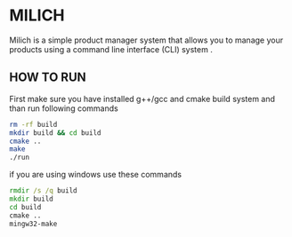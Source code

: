 # MILICH
Milich is a simple product manager system that allows you to manage your products using a command line
interface (CLI) system .


## HOW TO RUN
First make sure you have installed g++/gcc and cmake build system and than run following commands
```sh
rm -rf build
mkdir build && cd build
cmake ..
make
./run
```

if you are using windows use these commands 

```cmd
rmdir /s /q build
mkdir build
cd build
cmake ..
mingw32-make
```